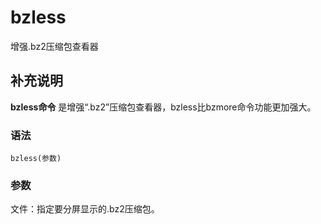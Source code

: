 bzless
===

增强.bz2压缩包查看器

## 补充说明

**bzless命令** 是增强“.bz2”压缩包查看器，bzless比bzmore命令功能更加强大。

###  语法

```
bzless(参数)
```

###  参数

文件：指定要分屏显示的.bz2压缩包。


